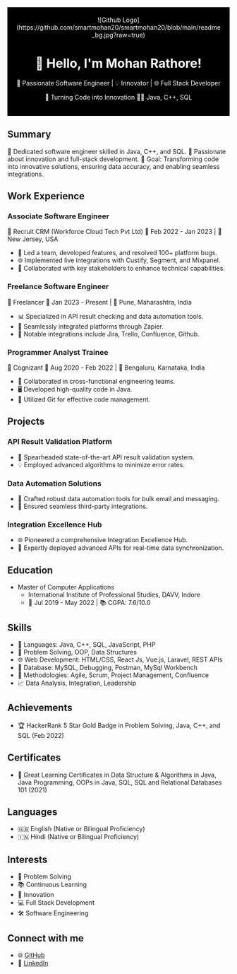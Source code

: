 <div align="center" style="background-color: #000; color: #fff; padding: 20px;">
  ![Github Logo](https://github.com/smartmohan20/smartmohan20/blob/main/readme_bg.jpg?raw=true)
  <h1>👋 Hello, I'm Mohan Rathore!</h1>
  <p>🚀 Passionate Software Engineer | 💡 Innovator | 🌐 Full Stack Developer</p>
  <p>🎯 Turning Code into Innovation 👨‍💻 Java, C++, SQL</p>
</div>

## Summary
👾 Dedicated software engineer skilled in Java, C++, and SQL. 🚀 Passionate about innovation and full-stack development. 🌟 Goal: Transforming code into innovative solutions, ensuring data accuracy, and enabling seamless integrations.

## Work Experience
### Associate Software Engineer
🔷 Recruit CRM (Workforce Cloud Tech Pvt Ltd) 📅 Feb 2022 - Jan 2023 | 📍 New Jersey, USA
- 🚀 Led a team, developed features, and resolved 100+ platform bugs.
- 🌐 Implemented live integrations with Custify, Segment, and Mixpanel.
- 💼 Collaborated with key stakeholders to enhance technical capabilities.

### Freelance Software Engineer
🔷 Freelancer 📅 Jan 2023 - Present | 📍 Pune, Maharashtra, India
- 📊 Specialized in API result checking and data automation tools.
- 🚀 Seamlessly integrated platforms through Zapier.
- 🔗 Notable integrations include Jira, Trello, Confluence, Github.

### Programmer Analyst Trainee
🔷 Cognizant 📅 Aug 2020 - Feb 2022 | 📍 Bengaluru, Karnataka, India
- 👥 Collaborated in cross-functional engineering teams.
- 🖥️ Developed high-quality code in Java.
- 🧰 Utilized Git for effective code management.

## Projects
### API Result Validation Platform
- 🎯 Spearheaded state-of-the-art API result validation system.
- 💡 Employed advanced algorithms to minimize error rates.

### Data Automation Solutions
- 📧 Crafted robust data automation tools for bulk email and messaging.
- 🔄 Ensured seamless third-party integrations.

### Integration Excellence Hub
- 🌐 Pioneered a comprehensive Integration Excellence Hub.
- 🚀 Expertly deployed advanced APIs for real-time data synchronization.

## Education
- Master of Computer Applications
  - International Institute of Professional Studies, DAVV, Indore
  - 📅 Jul 2019 - May 2022 | 📚 CGPA: 7.6/10.0

## Skills
- 🧰 Languages: Java, C++, SQL, JavaScript, PHP
- 🧩 Problem Solving, OOP, Data Structures
- 🌐 Web Development: HTML/CSS, React Js, Vue.js, Laravel, REST APIs
- 💾 Database: MySQL, Debugging, Postman, MySql Workbench
- 🚀 Methodologies: Agile, Scrum, Project Management, Confluence
- 📈 Data Analysis, Integration, Leadership

## Achievements
- 🏆 HackerRank 5 Star Gold Badge in Problem Solving, Java, C++, and SQL (Feb 2022)

## Certificates
- 📜 Great Learning Certificates in Data Structure & Algorithms in Java, Java Programming, OOPs in Java, SQL, SQL and Relational Databases 101 (2021)

## Languages
- 🇬🇧 English (Native or Bilingual Proficiency)
- 🇮🇳 Hindi (Native or Bilingual Proficiency)

## Interests
- 🧩 Problem Solving
- 📚 Continuous Learning
- 🚀 Innovation
- 💻 Full Stack Development
- 🛠️ Software Engineering

## Connect with me
- 🌐 [GitHub](https://github.com/smartmohan20/)
- 👔 [LinkedIn](https://www.linkedin.com/in/smartmohan20/)
</div>
